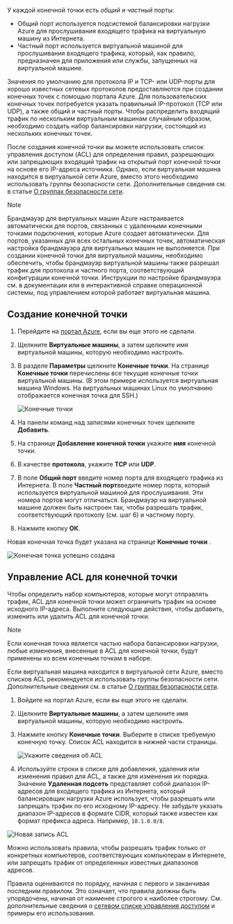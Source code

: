 
У каждой конечной точки есть *общий* и *частный* порты:

* Общий порт используется подсистемой балансировки нагрузки Azure для прослушивания входящего трафика на виртуальную машину из Интернета.
* Частный порт используется виртуальной машиной для прослушивания входящего трафика, который, как правило, предназначен для приложения или службы, запущенных на виртуальной машине.

Значения по умолчанию для протокола IP и TCP- или UDP-порты для хорошо известных сетевых протоколов предоставляются при создании конечных точек с помощью портала Azure. Для пользовательских конечных точек потребуется указать правильный IP-протокол (TCP или UDP), а также общий и частный порты. Чтобы распределить входящий трафик по нескольким виртуальным машинам случайным образом, необходимо создать набор балансировки нагрузки, состоящий из нескольких конечных точек.

После создания конечной точки вы можете использовать список управления доступом (ACL) для определения правил, разрешающих или запрещающих входящий трафик на открытый порт конечной точки на основе его IP-адреса источника. Однако, если виртуальная машина находится в виртуальной сети Azure, вместо этого необходимо использовать группы безопасности сети. Дополнительные сведения см. в статье [О группах безопасности сети](../articles/virtual-network/virtual-networks-nsg.md).

> [!NOTE]
> Брандмауэр для виртуальных машин Azure настраивается автоматически для портов, связанных с удаленными конечными точками подключения, которые Azure создает автоматически. Для портов, указанных для всех остальных конечных точек, автоматическая настройка брандмауэра для виртуальных машин не выполняется. При создании конечной точки для виртуальной машины, необходимо обеспечить, чтобы брандмауэр виртуальной машины также разрешал трафик для протокола и частного порта, соответствующий конфигурации конечной точки. Инструкции по настройке брандмауэра см. в документации или в интерактивной справке операционной системы, под управлением которой работает виртуальная машина.
>
>

## <a name="create-an-endpoint"></a>Создание конечной точки
1. Перейдите на [портал Azure](https://portal.azure.com), если вы еще этого не сделали.
2. Щелкните **Виртуальные машины**, а затем щелкните имя виртуальной машины, которую необходимо настроить.
3. В разделе **Параметры** щелкните **Конечные точки**. На странице **Конечные точки** перечислены все текущие конечные точки виртуальной машины. (В этом примере используется виртуальная машина Windows. На виртуальных машинах Linux по умолчанию отображается конечная точка для SSH.)

   <!-- ![Endpoints](./media/virtual-machines-common-classic-setup-endpoints/endpointswindows.png) -->
   ![Конечные точки](./media/virtual-machines-common-classic-setup-endpoints/endpointsblade.png)

4. На панели команд над записями конечных точек щелкните **Добавить**.
5. На странице **Добавление конечной точки** укажите **имя** конечной точки.
6. В качестве **протокола**, укажите **TCP** или **UDP**.
7. В поле **Общий порт** введите номер порта для входящего трафика из Интернета. В поле **Частный порт**введите номер порта, который используется виртуальной машиной для прослушивания. Эти номера портов могут отличаться. Брандмауэр на виртуальной машине должен быть настроен так, чтобы разрешать трафик, соответствующий протоколу (см. шаг 6) и частному порту.
10. Нажмите кнопку **ОК**.

Новая конечная точка будет указана на странице **Конечные точки** .

![Конечная точка успешно создана](./media/virtual-machines-common-classic-setup-endpoints/endpointcreated.png)

## <a name="manage-the-acl-on-an-endpoint"></a>Управление ACL для конечной точки
Чтобы определить набор компьютеров, которые могут отправлять трафик, ACL для конечной точки может ограничить трафик на основе исходного IP-адреса. Выполните следующие действия, чтобы добавить, изменить или удалить ACL для конечной точки.

> [!NOTE]
> Если конечная точка является частью набора балансировки нагрузки, любые изменения, внесенные в ACL для конечной точки, будут применены ко всем конечным точкам в наборе.
>
>

Если виртуальная машина находится в виртуальной сети Azure, вместо списков ACL рекомендуется использовать группы безопасности сети. Дополнительные сведения см. в статье [О группах безопасности сети](../articles/virtual-network/virtual-networks-nsg.md).

1. Войдите на портал Azure, если вы еще этого не сделали.
2. Щелкните **Виртуальные машины**, а затем щелкните имя виртуальной машины, которую необходимо настроить.
3. Нажмите кнопку **Конечные точки**. Выберите в списке требуемую конечную точку. Список ACL находится в нижней части страницы.

   ![Укажите сведения об ACL](./media/virtual-machines-common-classic-setup-endpoints/aclpreentry.png)

4. Используйте строки в списке для добавления, удаления или изменения правил для ACL, а также для изменения их порядка. Значение **Удаленная подсеть** представляет собой диапазон IP-адресов для входящего трафика из Интернета, который балансировщик нагрузки Azure использует, чтобы разрешать или запрещать трафик по его исходному IP-адресу. Не забудьте указать диапазон IP-адресов в формате CIDR, который также известен как формат префикса адреса. Например, `10.1.0.0/8`.

 ![Новая запись ACL](./media/virtual-machines-common-classic-setup-endpoints/newaclentry.png)


Можно использовать правила, чтобы разрешать трафик только от конкретных компьютеров, соответствующих компьютерам в Интернете, или запрещать трафик от определенных известных диапазонов адресов.

Правила оцениваются по порядку, начиная с первого и заканчивая последним правилом. Это означает, что правила должны быть упорядочены, начиная от наименее строгого к наиболее строгому. См. дополнительные сведения о [сетевом списке управления доступом](../articles/virtual-network/virtual-networks-acl.md) и примеры его использования.

